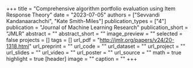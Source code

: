 +++
title = "Comprehensive algorithm portfolio evaluation using Item Response Theory"
date = "2023-07-05"
authors = ["Sevvandi Kandanaarachchi", "Kate Smith-Miles"]
publication_types = ["4"]
publication = "Journal of Machine Learning Research"
publication_short = "JMLR"
abstract = ""
abstract_short = ""
image_preview = ""
selected = false
projects = []
tags = []
url_pdf = "http://jmlr.org/papers/v24/20-1318.html"
url_preprint = ""
url_code = ""
url_dataset = ""
url_project = ""
url_slides = ""
url_video = ""
url_poster = ""
url_source = ""
math = true
highlight = true
[header]
image = ""
caption = ""
+++
